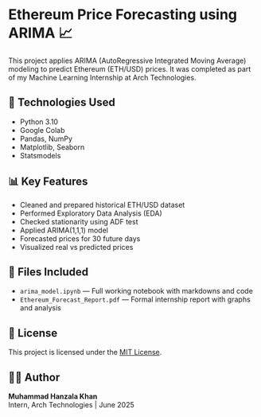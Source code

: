 # Ethereum Price Forecasting using ARIMA 📈

This project applies ARIMA (AutoRegressive Integrated Moving Average) modeling to predict Ethereum (ETH/USD) prices. It was completed as part of my Machine Learning Internship at Arch Technologies.

## 🔧 Technologies Used
- Python 3.10
- Google Colab
- Pandas, NumPy
- Matplotlib, Seaborn
- Statsmodels

## 📊 Key Features
- Cleaned and prepared historical ETH/USD dataset
- Performed Exploratory Data Analysis (EDA)
- Checked stationarity using ADF test
- Applied ARIMA(1,1,1) model
- Forecasted prices for 30 future days
- Visualized real vs predicted prices

## 📄 Files Included
- `arima_model.ipynb` — Full working notebook with markdowns and code
- `Ethereum_Forecast_Report.pdf` — Formal internship report with graphs and analysis

## 📑 License
This project is licensed under the [MIT License](LICENSE).

## 🙋‍♂️ Author
**Muhammad Hanzala Khan**  
Intern, Arch Technologies | June 2025
